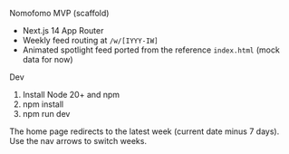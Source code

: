 Nomofomo MVP (scaffold)

- Next.js 14 App Router
- Weekly feed routing at `/w/[IYYY-IW]`
- Animated spotlight feed ported from the reference `index.html` (mock data for now)

Dev

1) Install Node 20+ and npm
2) npm install
3) npm run dev

The home page redirects to the latest week (current date minus 7 days). Use the nav arrows to switch weeks.



